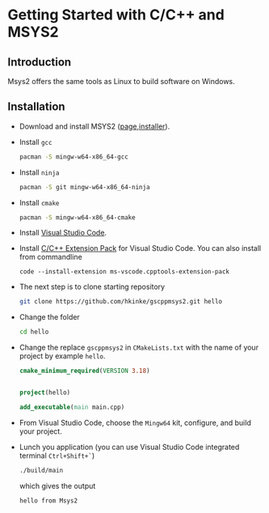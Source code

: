# Getting Started with C/C++ and MSYS2

## Introduction

Msys2 offers the same tools as Linux to build software on Windows.

## Installation

- Download and install MSYS2 ([page](https://www.msys2.org/),[installer](https://github.com/msys2/msys2-installer/releases/download/2022-06-03/msys2-x86_64-20220603.exe)). 

- Install `gcc`
    ```bash
    pacman -S mingw-w64-x86_64-gcc
    ```
- Install `ninja`
    ```bash
    pacman -S git mingw-w64-x86_64-ninja 
    ```
- Install `cmake`
    ```bash
    pacman -S mingw-w64-x86_64-cmake
    ```
- Install [Visual Studio Code](https://code.visualstudio.com/Download).
- Install [C/C++ Extension Pack](https://marketplace.visualstudio.com/items?itemName=ms-vscode.cmake-tools) for Visual Studio Code. You can also install from commandline
    ```
    code --install-extension ms-vscode.cpptools-extension-pack
    ```
- The next step is to clone starting repository
    ```bash
    git clone https://github.com/hkinke/gscppmsys2.git hello
    ```
- Change the folder
    ```bash
    cd hello
    ```
- Change the replace `gscppmsys2` in `CMakeLists.txt` with the name of your project by example `hello`.
    ```cmake
    cmake_minimum_required(VERSION 3.18)


    project(hello)

    add_executable(main main.cpp)
    ```
- From Visual Studio Code, choose the `Mingw64` kit, configure, and build your project.
- Lunch you application (you can use Visual Studio Code integrated terminal `` Ctrl+Shift+` ``)
    ```bash
    ./build/main
    ```
    which gives the output
    ```plain
    hello from Msys2
    ```


